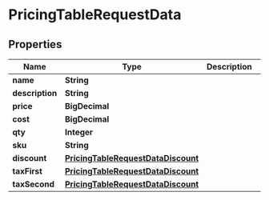 

# PricingTableRequestData


## Properties

Name | Type | Description | Notes
------------ | ------------- | ------------- | -------------
**name** | **String** |  | 
**description** | **String** |  |  [optional]
**price** | **BigDecimal** |  | 
**cost** | **BigDecimal** |  |  [optional]
**qty** | **Integer** |  | 
**sku** | **String** |  |  [optional]
**discount** | [**PricingTableRequestDataDiscount**](PricingTableRequestDataDiscount.md) |  |  [optional]
**taxFirst** | [**PricingTableRequestDataDiscount**](PricingTableRequestDataDiscount.md) |  |  [optional]
**taxSecond** | [**PricingTableRequestDataDiscount**](PricingTableRequestDataDiscount.md) |  |  [optional]




